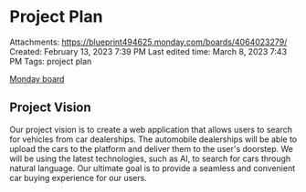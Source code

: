 # Project Plan

Attachments: https://blueprint494625.monday.com/boards/4064023279/
Created: February 13, 2023 7:39 PM
Last edited time: March 8, 2023 7:43 PM
Tags: project plan

[Monday board](https://tec231588.monday.com/boards/4112023430/)

## Project Vision

Our project vision is to create a web application that allows users to search for vehicles from car dealerships. The automobile dealerships will be able to upload the cars to the platform and deliver them to the user's doorstep. We will be using the latest technologies, such as AI, to search for cars through natural language. Our ultimate goal is to provide a seamless and convenient car buying experience for our users.